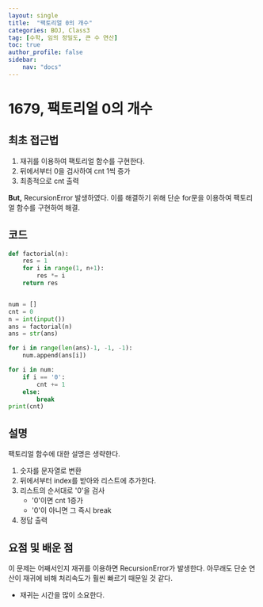 ```yaml
---
layout: single
title:  "팩토리얼 0의 개수"
categories: BOJ, Class3
tag: [수학, 임의 정밀도, 큰 수 연산]
toc: true
author_profile: false
sidebar: 
    nav: "docs"
---
```


# 1679, 팩토리얼 0의 개수

## 최초 접근법

1. 재귀를 이용하여 팩토리얼 함수를 구현한다.
2. 뒤에서부터 0을 검사하여 cnt 1씩 증가
3. 최종적으로 cnt 출력

**But,** RecursionError 발생하였다. 이를 해결하기 위해 단순 for문을 이용하여 팩토리얼 함수를 구현하여 해결.

## 코드

```python
def factorial(n):
    res = 1
    for i in range(1, n+1):
        res *= i
    return res


num = []
cnt = 0
n = int(input())
ans = factorial(n)
ans = str(ans)

for i in range(len(ans)-1, -1, -1):
    num.append(ans[i])

for i in num:
    if i == '0':
        cnt += 1
    else:
        break
print(cnt)
```

## 설명

팩토리얼 함수에 대한 설명은 생략한다. 

1. 숫자를 문자열로 변환
2. 뒤에서부터 index를 받아와 리스트에 추가한다. 
3. 리스트의 순서대로 '0'을 검사
   - '0'이면 cnt 1증가
   - '0'이 아니면 그 즉시 break
4. 정답 출력

## 요점 및 배운 점

이 문제는 어째서인지 재귀를 이용하면 RecursionError가 발생한다. 아무래도 단순 연산이 재귀에 비해 처리속도가 훨씬 빠르기 때문일 것 같다.

- 재귀는 시간을 많이 소요한다. 
